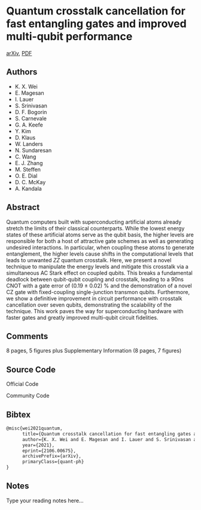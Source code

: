 
# Quantum crosstalk cancellation for fast entangling gates and improved multi-qubit performance

[arXiv](https://arxiv.org/abs/2106.0675), [PDF](https://arxiv.org/pdf/2106.0675.pdf)

## Authors

- K. X. Wei
- E. Magesan
- I. Lauer
- S. Srinivasan
- D. F. Bogorin
- S. Carnevale
- G. A. Keefe
- Y. Kim
- D. Klaus
- W. Landers
- N. Sundaresan
- C. Wang
- E. J. Zhang
- M. Steffen
- O. E. Dial
- D. C. McKay
- A. Kandala

## Abstract

Quantum computers built with superconducting artificial atoms already stretch the limits of their classical counterparts. While the lowest energy states of these artificial atoms serve as the qubit basis, the higher levels are responsible for both a host of attractive gate schemes as well as generating undesired interactions. In particular, when coupling these atoms to generate entanglement, the higher levels cause shifts in the computational levels that leads to unwanted $ZZ$ quantum crosstalk. Here, we present a novel technique to manipulate the energy levels and mitigate this crosstalk via a simultaneous AC Stark effect on coupled qubits. This breaks a fundamental deadlock between qubit-qubit coupling and crosstalk, leading to a 90ns CNOT with a gate error of (0.19 $\pm$ 0.02) $\%$ and the demonstration of a novel CZ gate with fixed-coupling single-junction transmon qubits. Furthermore, we show a definitive improvement in circuit performance with crosstalk cancellation over seven qubits, demonstrating the scalability of the technique. This work paves the way for superconducting hardware with faster gates and greatly improved multi-qubit circuit fidelities.

## Comments

8 pages, 5 figures plus Supplementary Information (8 pages, 7 figures)

## Source Code

Official Code



Community Code



## Bibtex

```tex
@misc{wei2021quantum,
      title={Quantum crosstalk cancellation for fast entangling gates and improved multi-qubit performance}, 
      author={K. X. Wei and E. Magesan and I. Lauer and S. Srinivasan and D. F. Bogorin and S. Carnevale and G. A. Keefe and Y. Kim and D. Klaus and W. Landers and N. Sundaresan and C. Wang and E. J. Zhang and M. Steffen and O. E. Dial and D. C. McKay and A. Kandala},
      year={2021},
      eprint={2106.00675},
      archivePrefix={arXiv},
      primaryClass={quant-ph}
}
```

## Notes

Type your reading notes here...

